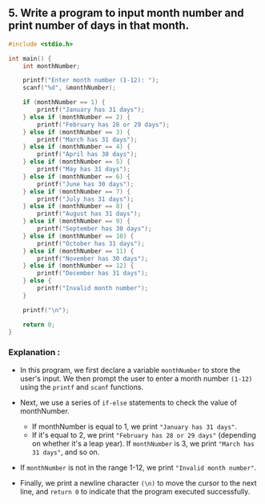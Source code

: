 ## 5. Write a program to input month number and print number of days in that month.

```c
#include <stdio.h>

int main() {
    int monthNumber;

    printf("Enter month number (1-12): ");
    scanf("%d", &monthNumber);

    if (monthNumber == 1) {
        printf("January has 31 days");
    } else if (monthNumber == 2) {
        printf("February has 28 or 29 days");
    } else if (monthNumber == 3) {
        printf("March has 31 days");
    } else if (monthNumber == 4) {
        printf("April has 30 days");
    } else if (monthNumber == 5) {
        printf("May has 31 days");
    } else if (monthNumber == 6) {
        printf("June has 30 days");
    } else if (monthNumber == 7) {
        printf("July has 31 days");
    } else if (monthNumber == 8) {
        printf("August has 31 days");
    } else if (monthNumber == 9) {
        printf("September has 30 days");
    } else if (monthNumber == 10) {
        printf("October has 31 days");
    } else if (monthNumber == 11) {
        printf("November has 30 days");
    } else if (monthNumber == 12) {
        printf("December has 31 days");
    } else {
        printf("Invalid month number");
    }

    printf("\n");

    return 0;
}

```
### Explanation :
- In this program, we first declare a variable `monthNumber` to store the user's input. We then prompt the user to enter a month number `(1-12)` using the `printf` and `scanf` functions.

- Next, we use a series of `if-else` statements to check the value of monthNumber.
    - If monthNumber is equal to 1, we print `"January has 31 days"`.
    - If it's equal to 2, we print `"February has 28 or 29 days"` (depending on whether it's a leap year). If `monthNumber` is 3, we print `"March has 31 days"`, and so on.

- If `monthNumber` is not in the range 1-12, we print `"Invalid month number"`.

- Finally, we print a newline character `(\n)` to move the cursor to the next line, and `return 0` to indicate that the program executed successfully.
